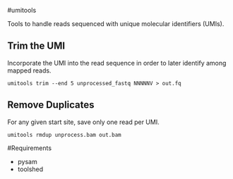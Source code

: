 #umitools

Tools to handle reads sequenced with unique molecular identifiers (UMIs).

## Trim the UMI

Incorporate the UMI into the read sequence in order to later identify among mapped reads.
```
umitools trim --end 5 unprocessed_fastq NNNNNV > out.fq
```

## Remove Duplicates

For any given start site, save only one read per UMI.
```
umitools rmdup unprocess.bam out.bam
```

#Requirements

+ pysam
+ toolshed